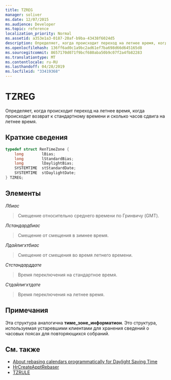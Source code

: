 ```yaml
---
title: TZREG
manager: soliver
ms.date: 12/07/2015
ms.audience: Developer
ms.topic: reference
localization_priority: Normal
ms.assetid: a353e1a3-0187-20af-b9ba-43438f6024d5
description: Определяет, когда происходит переход на летнее время, когда происходит возврат к стандартному времени и сколько часов сдвига на летнее время.
ms.openlocfilehash: 136ff6ad0c1a9bc2ad61ef7ba698d66d645165d8
ms.sourcegitcommit: 8657170d071f9bcf680aba50b9c07f2a4fb82283
ms.translationtype: MT
ms.contentlocale: ru-RU
ms.lasthandoff: 04/28/2019
ms.locfileid: "33419368"
---
```

# <a name="tzreg"></a>TZREG

Определяет, когда происходит переход на летнее время, когда происходит возврат к стандартному времени и сколько часов сдвига на летнее время.
  
## <a name="quick-info"></a>Краткие сведения

```cpp
typedef struct RenTimeZone { 
    long        lBias;  
    long        lStandardBias; 
    long        lDaylightBias; 
    SYSTEMTIME  stStandardDate; 
    SYSTEMTIME  stDaylightDate; 
} TZREG; 

```

## <a name="members"></a>Элементы

_Лбиас_
  
> Смещение относительно среднего времени по Гринвичу (GMT).
    
_Лстандардбиас_
  
> Смещение от смещения в зимнее время.
    
_Лдайлигхтбиас_
  
> Смещение от смещения во время летнего времени.
    
_Стстандарддате_
  
> Время переключения на стандартное время.
    
_Стдайлигхтдате_
  
> Время переключения на летнее время.
    
## <a name="remarks"></a>Примечания

Эта структура аналогична **тиме_зоне_информатион**. Это структура, используемая устаревшими клиентами для хранения сведений о часовых поясах для повторяющихся собраний.
  
## <a name="see-also"></a>См. также

- [About rebasing calendars programmatically for Daylight Saving Time](about-rebasing-calendars-programmatically-for-daylight-saving-time.md)  
- [HrCreateApptRebaser](hrcreateapptrebaser.md)  
- [TZRULE](tzrule.md)

